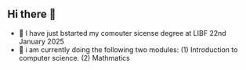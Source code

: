 ## Hi there 👋


- 🔭 I have just bstarted my comouter sicense degree at LIBF 22nd January 2025
- 🌱 i am currently doing the following two modules:
 (1) Introduction to computer science.
 (2) Mathmatics
